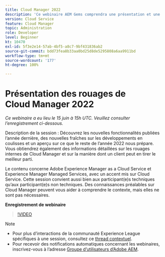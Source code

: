 ```yaml
---
title: Cloud Manager 2022
description: 'Ce webinaire AEM Gems comprendra une présentation et une démonstration portant sur les sujets suivants : l’exploration des nouvelles fonctionnalités publiées l’année dernière, les dernières nouvelles sur les coulisses... (les descriptions doivent être comprises entre 60 et 160 caractères)'
version: Cloud Service
feature: Cloud Manager
topic: Administration
role: Developer
level: Beginner
kt: 10470
exl-id: 5f3e2e14-57ab-4bf5-a8c7-9bf431836ab2
source-git-commit: bdd73fea8b33aa0bd25d8de5295808a6aa9911bd
workflow-type: tm+mt
source-wordcount: '177'
ht-degree: 100%

---
```


# Présentation des rouages de Cloud Manager 2022

*Ce webinaire a eu lieu le 15 juin à 15h UTC. Veuillez consulter l’enregistrement ci-dessous.*

Description de la session :
Découvrez les nouvelles fonctionnalités publiées l’année dernière, des nouvelles fraîches sur les développements en coulisses et un aperçu sur ce que le reste de l’année 2022 nous prépare. Vous obtiendrez également des informations détaillées sur les rouages internes de Cloud Manager et sur la manière dont un client peut en tirer le meilleur parti.  

Le contenu concerne Adobe Experience Manager as a Cloud Service et Experience Manager Managed Services, avec un accent mis sur Cloud Service. Cette session convient aussi bien aux participant(e)s techniques qu’aux participant(e)s non techniques. Des connaissances préalables sur Cloud Manager peuvent vous aider à comprendre le contexte, mais elles ne sont pas nécessaires.

**Enregistrement de webinaire**

>[!VIDEO](https://video.tv.adobe.com/v/343876)

>[!NOTE]
>
>* Pour plus d’interactions de la communauté Experience League spécifiques à une session, consultez ce [thread contextuel](https://adobe.ly/3O0rdzd).
>* Pour recevoir des notifications automatiques concernant les webinaires, inscrivez-vous à l’adresse [Groupe d’utilisateurs d’Adobe AEM](https://aem-augs.adobe.com/).

